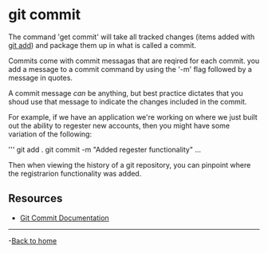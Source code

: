 # git commit

The command 'get commit' will take all tracked changes (items added with [git add](./Add.md)) and package them up in what is called a commit.

Commits come with commit messagas that are reqired for each commit. you add a message to a commit command by using the '-m' flag followed by a message in quotes.

A commit message _can_ be anything, but best practice dictates that you shoud use that message to indicate the changes included in the commit.

For example, if we have an application we're working on where we just built out the ability to regester new accounts, then you might have some variation of the following:

'''
git add .
git commit -m "Added regester functionality"
...

Then when viewing the history of a git repository, you can pinpoint where the registrarion functionality was added.

## Resources

- [Git Commit Documentation](https://git-scm.com/docs/git-commit)

---

-[Back to home](../README.md)